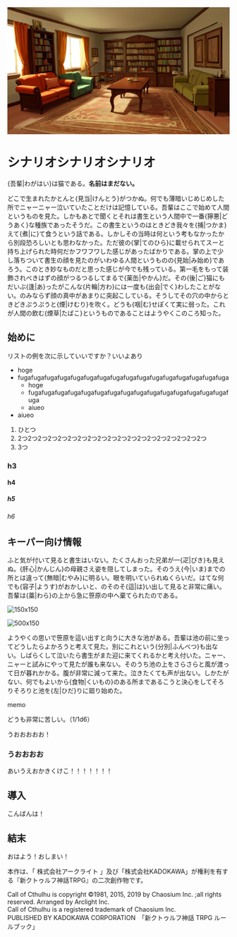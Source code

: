 <img src="trailer.png" class="trailer">

# シナリオシナリオシナリオ

{吾輩|わがはい}は猫である。**名前はまだない。**

どこで生まれたかとんと{見当|けんとう}がつかぬ。何でも薄暗いじめじめした所でニャーニャー泣いていたことだけは記憶している。吾輩はここで始めて人間というものを見た。しかもあとで聞くとそれは書生という人間中で一番{獰悪|どうあく}な種族であったそうだ。この書生というのはときどき我々を{捕|つかま}えて{煮|に}て食うという話である。しかしその当時は何という考もなかったから別段恐ろしいとも思わなかった。ただ彼の{掌|てのひら}に載せられてスーと持ち上げられた時何だかフワフワした感じがあったばかりである。掌の上で少し落ちついて書生の顔を見たのがいわゆる人間というものの{見始|み始め}であろう。このとき妙なものだと思った感じが今でも残っている。第一毛をもって装飾されべきはずの顔がつるつるしてまるで{薬缶|やかん}だ。その{後|ご}猫にもだいぶ{逢|あ}ったがこんな{片輪|方わ}には一度も{出会|でく}わしたことがない。のみならず顔の真中があまりに突起こしている。そうしてその穴の中からときどきぷうぷうと{煙|けむり}を吹く。どうも{咽|む}せぽくて実に弱った。これが人間の飲む{煙草|たばこ}というものであることはようやくこのころ知った。

## 始めに

リストの例を次に示していいですか？いいよあり

- hoge
- fugafugafugafugafugafugafugafugafugafugafugafugafugafugafugafuga
  - hoge
  - fugafugafugafugafugafugafugafugafugafugafugafugafugafugafugafuga
  - aiueo
- aiueo

1. ひとつ
1. 2つ2つ2つ2つ2つ2つ2つ2つ2つ2つ2つ2つ2つ2つ2つ2つ2つ2つ2つ
1. 3つ

### h3

#### h4

##### h5

###### h6

## キーパー向け情報

ふと気が付いて見ると書生はいない。たくさんおった兄弟が一{疋|ぴき}も見えぬ。{肝心|かんじん}の母親さえ姿を隠してしまった。そのうえ{今|いま}までの所とは違って{無暗|むやみ}に明るい。眼を明いていられぬくらいだ。はてな何でも{容子|ようす}がおかしいと、のそのそ{這|は}い出して見ると非常に痛い。吾輩は{藁|わら}の上から急に笹原の中へ棄てられたのである。

![150x150](https://placehold.jp/3d4070/ffffff/150x150.png)

![500x150](https://placehold.jp/aa00aa/ffffff/500x150.png)

ようやくの思いで笹原を這い出すと向うに大きな池がある。吾輩は池の前に坐ってどうしたらよかろうと考えて見た。別にこれという{分別|ふんべつ}も出ない。しばらくして泣いたら書生がまた迎に来てくれるかと考え付いた。ニャー、ニャーと試みにやって見たが誰も来ない。そのうち池の上をさらさらと風が渡って日が暮れかかる。腹が非常に減って来た。泣きたくても声が出ない。しかたがない、何でもよいから{食物|くいもの}のある所まであるこうと決心をしてそろりそろりと池を{左|ひだ}りに廻り始めた。

<div class="article">

<div class="article-head">memo</div>

どうも非常に苦しい。<span class="san">（1/1d6）</span>

</div>

うおおおおお！

### うおおおお

あいうえおかきくけこ！！！！！！！

## 導入

こんばんは！

## 結末

おはよう！おしまい！

<div class="copyright">

<!-- textlint-disable -->
<!-- prettier-ignore -->
本作は、「 株式会社アークライト  」及び「株式会社KADOKAWA」が権利を有する『新クトゥルフ神話TRPG』の二次創作物です。

Call of Cthulhu is copyright ©1981, 2015, 2019 by Chaosium Inc. ;all rights reserved. Arranged by Arclight Inc.  
Call of Cthulhu is a registered trademark of Chaosium Inc.  
PUBLISHED BY KADOKAWA CORPORATION　「新クトゥルフ神話 TRPG ルールブック」

<!-- prettier-ignore -->
<!-- textlint-enable -->

</div>

